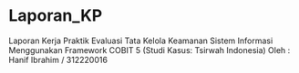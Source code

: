 # Laporan_KP
Laporan Kerja Praktik
Evaluasi Tata Kelola Keamanan Sistem Informasi Menggunakan Framework COBIT 5 (Studi Kasus: Tsirwah Indonesia)
Oleh : Hanif Ibrahim / 312220016
